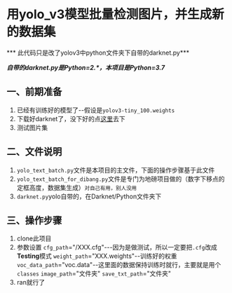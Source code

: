 # 用yolo_v3模型批量检测图片，并生成新的数据集
*** 此代码只是改了yolov3中python文件夹下自带的darknet.py***

***自带的darknet.py是Python=2.\*，本项目是Python=3.7***
## 一、前期准备
1. 已经有训练好的模型了--假设是`yolov3-tiny_100.weights`
2. 下载好darknet了，没下好的点[这里](https://github.com/pjreddie/darknet.git)去下
3. 测试图片集

## 二、文件说明
1. `yolo_text_batch.py`文件是本项目的主文件，下面的操作步骤基于此文件
2. `yolo_text_batch_for_dibang.py`文件是专门为地磅项目做的（数字下移点的定框高度，数据集生成）`对自己有用，别人没用`
3. `darknet.py`yolo自带的，在Darknet/Python文件夹下


## 三、操作步骤
1. clone此项目
2. 参数设置 
	`cfg_path`="/XXX.cfg"---因为是做测试，所以一定要把`.cfg`改成**Testing**模式
    `weight_path`="XXX.weights"--训练好的权重
    `voc_data_path`="voc.data"--这里面的数据保持训练时就行，主要就是用个`classes`
    `image_path`="文件夹"
    `save_txt_path`="文件夹"
3. ran就行了 
